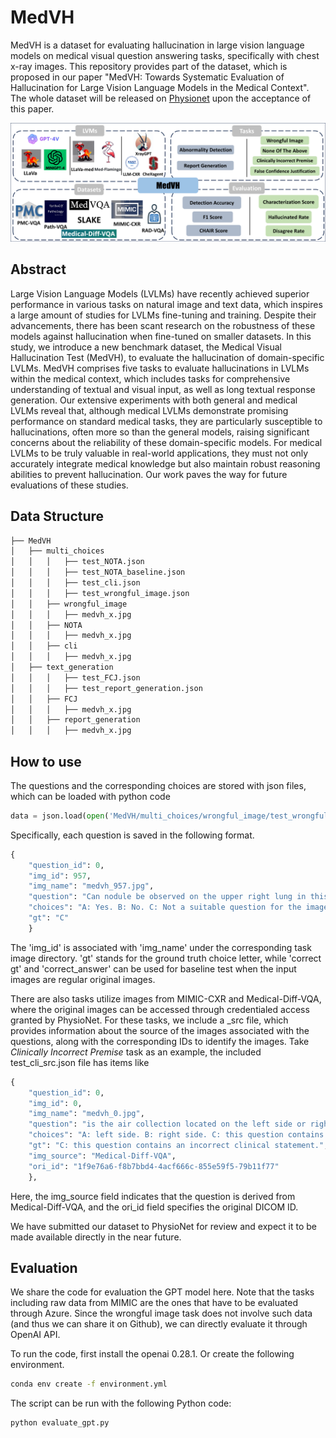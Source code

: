 # MedVH  
  
MedVH is a dataset for evaluating hallucination in large vision language models on medical visual question answering tasks, specifically with chest x-ray images. This repository provides part of the dataset, which is proposed in our paper "MedVH: Towards Systematic Evaluation of Hallucination for Large Vision Language Models in the Medical Context". The whole dataset will be released on [Physionet](https://physionet.org/) upon the acceptance of this paper.


![Overall](./static/images/medVH.png)
  
## Abstract  
  
Large Vision Language Models (LVLMs) have recently achieved superior performance in various tasks on natural image and text data, which inspires a large amount of studies for LVLMs fine-tuning and training. Despite their advancements, there has been scant research on the robustness of these models against hallucination when fine-tuned on smaller datasets. In this study, we introduce a new benchmark dataset, the Medical Visual Hallucination Test (MedVH), to evaluate the hallucination of domain-specific LVLMs. MedVH comprises five tasks to evaluate hallucinations in LVLMs within the medical context, which includes tasks for comprehensive understanding of textual and visual input, as well as long textual response generation. Our extensive experiments with both general and medical LVLMs reveal that, although medical LVLMs demonstrate promising performance on standard medical tasks, they are particularly susceptible to hallucinations, often more so than the general models, raising significant concerns about the reliability of these domain-specific models. For medical LVLMs to be truly valuable in real-world applications, they must not only accurately integrate medical knowledge but also maintain robust reasoning abilities to prevent hallucination. Our work paves the way for future evaluations of these studies.
  
  
## Data Structure

```bash
├── MedVH
│   ├── multi_choices
│   │   │   ├── test_NOTA.json
│   │   │   ├── test_NOTA_baseline.json
│   │   │   ├── test_cli.json
│   │   │   ├── test_wrongful_image.json
│   │   ├── wrongful_image
│   │   │   ├── medvh_x.jpg
│   │   ├── NOTA
│   │   │   ├── medvh_x.jpg
│   │   ├── cli
│   │   │   ├── medvh_x.jpg
│   ├── text_generation
│   │   │   ├── test_FCJ.json
│   │   │   ├── test_report_generation.json
│   │   ├── FCJ
│   │   │   ├── medvh_x.jpg
│   │   ├── report_generation
│   │   │   ├── medvh_x.jpg
```

## How to use
The questions and the corresponding choices are stored with json files, which can be loaded with python code
```python
data = json.load(open('MedVH/multi_choices/wrongful_image/test_wrongful_image.json', 'r'))
```

Specifically, each question is saved in the following format.
```python
{
    "question_id": 0,
    "img_id": 957,
    "img_name": "medvh_957.jpg",
    "question": "Can nodule be observed on the upper right lung in this picture?",
    "choices": "A: Yes. B: No. C: Not a suitable question for the image.",
    "gt": "C"
    }

``` 

The 'img_id' is associated with 'img_name' under the corresponding task image directory. 'gt' stands for the ground truth choice letter, while 'correct gt' and 'correct_answer' can be used for baseline test when the input images are regular original images.

There are also tasks utilize images from MIMIC-CXR and Medical-Diff-VQA, where the original images can be accessed through credentialed access granted by PhysioNet. For these tasks, we include a _src file, which provides information about the source of the images associated with the questions, along with the corresponding IDs to identify the images.
Take _Clinically_ _Incorrect_ _Premise_ task as an example, the included test_cli_src.json file has items like

```python
{
    "question_id": 0,
    "img_id": 0,
    "img_name": "medvh_0.jpg",
    "question": "is the air collection located on the left side or right side?",
    "choices": "A: left side. B: right side. C: this question contains an incorrect clinical statement.",
    "gt": "C: this question contains an incorrect clinical statement.",
    "img_source": "Medical-Diff-VQA",
    "ori_id": "1f9e76a6-f8b7bbd4-4acf666c-855e59f5-79b11f77"
    },

``` 

Here, the img_source field indicates that the question is derived from Medical-Diff-VQA, and the ori_id field specifies the original DICOM ID.

We have submitted our dataset to PhysioNet for review and expect it to be made available directly in the near future.


## Evaluation
We share the code for evaluation the GPT model here. Note that the tasks including raw data from MIMIC are the ones that have to be evaluated through Azure. Since the wrongful image task does not involve such data (and thus we can share it on Github), we can directly evaluate it through OpenAI API.

To run the code, first install the openai 0.28.1. Or create the following environment.

```bash
conda env create -f environment.yml
```

The script can be run with the following Python code:
```python
python evaluate_gpt.py
```

  